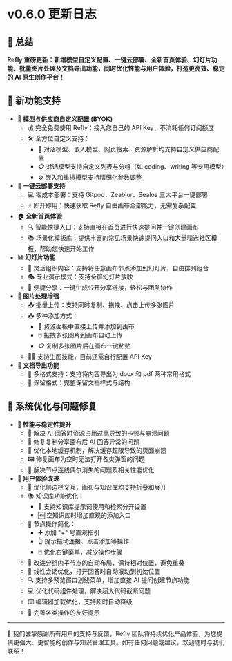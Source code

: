 # v0.6.0 更新日志

## 🚀 总结

**Refly 重磅更新：新增模型自定义配置、一键云部署、全新首页体验、幻灯片功能、批量图片处理及文档导出功能，同时优化性能与用户体验，打造更高效、稳定的 AI 原生创作平台！**

## 🌟 新功能支持

- **🔑 模型与供应商自定义配置 (BYOK)**
    - 💰 完全免费使用 Refly：接入您自己的 API Key，不消耗任何订阅额度
    - 🛠️ 全方位自定义支持： 
        - 🤖 对话模型、嵌入模型、网页搜索、资源解析均支持自定义供应商配置
        - 📋 对话模型支持自定义列表与分组（如 coding、writing 等专用模型）
        - ⚙️ 嵌入和重排模型支持精细化参数调整
- **🚢 一键云部署支持**
    - 💻 零成本部署：支持 Gitpod、Zeablur、Sealos 三大平台一键部署
    - ⚡ 即开即用：快速获取 Refly 自由画布全部能力，无需复杂配置
- **🏠 全新首页体验**
    - 🔍 智能快捷入口：支持直接在首页进行快速提问并一键创建画布
    - 📚 场景化模板库：提供丰富的常见场景快速提问入口和大量精选社区模板，帮助您快速开始工作
- **📊 幻灯片功能**
    - 🧩 灵活组织内容：支持将任意画布节点添加到幻灯片，自由排列组合
    - 🎭 专业演示模式：支持全屏幻灯片放映
    - 🔗 便捷分享：一键生成公开分享链接，轻松与团队协作
- **📸 图片处理增强**
    - 📤 批量上传：支持同时复制、拖拽、点击上传多张图片
    - 📥 多种添加方式： 
        - 📁 资源面板中直接上传并添加到画布
        - 🖱️ 拖拽多张图片到画布自动上传
        - 📋 复制多张图片后在画布一键粘贴
    - 🧑‍🎨 支持生图技能，目前还需自行配置 API Key
- **📄 文档导出功能**
    - 📑 多格式支持：支持将内容导出为 docx 和 pdf 两种常用格式
    - 🎨 保留格式：完整保留文档样式与结构

## 💫 系统优化与问题修复

- **🚀 性能与稳定性提升**
    - 🔄 解决 AI 回答时资源占用过高导致的卡顿与崩溃问题
    - 🔁 修复复制分享画布后 AI 回答异常的问题
    - 💾 优化本地缓存机制，解决缓存超限导致的页面崩溃
    - 🖼️ 修复画布为空时无法打开各类弹窗的问题
    - 🔌 解决节点连线偶尔消失的问题及相关性能优化
- **🌟 用户体验改进**
    - 📂 优化侧边栏交互，画布与知识库均支持折叠和展开
    - 📚 知识库功能优化： 
        - 💬 支持知识库提示词使用和检索分开设置
        - 🆕 空知识库时增加直观的添加入口
    - 🔄 节点操作简化： 
        - ➕ 添加 "+" 号直观指引
        - 👆 提示拖动连接、点击添加等操作
        - 🖱️ 优化右键菜单，减少操作步骤
    - 📐 改进分组内子节点的自动布局，保持相对位置，避免重叠
    - 📜 线性会话优化，打开回答时自动滚动到初始位置
    - 🔍 支持多预览窗口划线菜单，增加直接 AI 提问创建节点功能
    - 💻 优化代码组件处理，解决超大代码截断问题
    - ⌨️ 编辑器加载优化，支持超时自动降级
    - 📝 完善各类操作的友好提示

---

🙏 我们诚挚感谢所有用户的支持与反馈，Refly 团队将持续优化产品体验，为您提供更强大、更智能的创作与知识管理工具。如有任何问题或建议，欢迎随时与我们联系！